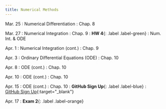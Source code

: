 ```yaml
---
title: Numerical Methods
---
```

Mar. 25
: Numerical Differentiation 
  : Chap. 8

Mar. 27
: Numerical Integration 
  : Chap. 9
: **HW 4**{: .label .label-green} 
  : Num. Int. & ODE

Apr. 1
: Numerical Integration (cont.)
  : Chap. 9

Apr. 3
: Ordinary Differential Equations (ODE)
  : Chap. 10

Apr. 8
: ODE (cont.)
  : Chap. 10

Apr. 10
: ODE (cont.)
  : Chap. 10

Apr. 15
: ODE (cont.)
  : Chap. 10
: **GitHub Sign Up**{: .label .label-blue} 
  : [GitHub Sign Up](https://github.com/signup){:target="_blank"}


Apr. 17
: **Exam 2**{: .label .label-orange}

